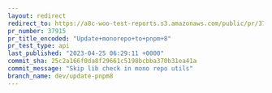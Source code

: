 ```yaml
---
layout: redirect
redirect_to: https://a8c-woo-test-reports.s3.amazonaws.com/public/pr/37915/api/index.html
pr_number: 37915
pr_title_encoded: "Update+monorepo+to+pnpm+8"
pr_test_type: api
last_published: "2023-04-25 06:29:11 +0000"
commit_sha: 25c2a166f0da8f29661c5198bcbba370b31ea41a
commit_message: "Skip lib check in mono repo utils"
branch_name: dev/update-pnpm8
---
```

